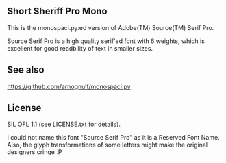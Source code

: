 Short Sheriff Pro Mono
----------------------

This is the monospaci.py:ed version of Adobe(TM) Source(TM) Serif Pro.

Source Serif Pro is a high quality serif'ed font with 6 weights, which is excellent for good readbility of text in smaller sizes.

See also
--------
https://github.com/arnognulf/monospaci.py

License
-------
SIL OFL 1.1 (see LICENSE.txt for details).

I could not name this font "Source Serif Pro" as it is a Reserved Font Name.
Also, the glyph transformations of some letters might make the original designers cringe :P
